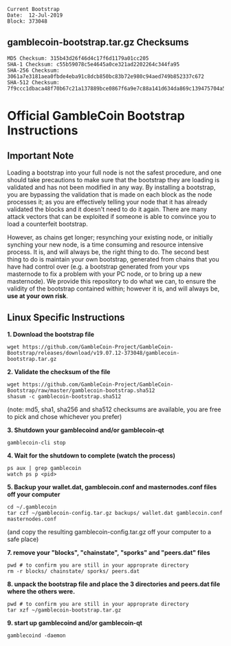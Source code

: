 ```
Current Bootstrap
Date:  12-Jul-2019
Block: 373048
```
## gamblecoin-bootstrap.tar.gz Checksums
```
MD5 Checksum: 315b43d26f46d4c17f6d1179a01cc205
SHA-1 Checksum: c55b59078c5e4645a0ce321ad2202264c344fa95
SHA-256 Checksum: 3061a7e3181aea0fbde4eba91c8dcb850bc83b72e980c94aed749b852337c672
SHA-512 Checksum: 7f9ccc1dbaca48f70b67c21a137889bce0867f6a9e7c88a141d634da869c139475704a5278651d03cd042467fa9816dc816a864cfbc2541d58c57039e4bf7d1c
```
# Official GambleCoin Bootstrap Instructions
## Important Note
Loading a bootstrap into your full node is not the safest procedure, and one should take precautions to make sure that the bootstrap they are loading is validated and has not been modified in any way.  By installing a bootstrap, you are bypassing the validation that is made on each block as the node processes it; as you are effectively telling your node that it has already validated the blocks and it doesn't need to do it again.  There are many attack vectors that can be exploited if someone is able to convince you to load a counterfeit bootstrap.

However, as chains get longer; resynching your existing node, or initially synching your new node, is a time consuming and resource intensive process.  It is, and will always be, the right thing to do.  The second best thing to do is maintain your own bootstrap, generated from chains that you have had control over (e.g. a bootstrap generated from your vps masternode to fix a problem with your PC node, or to bring up a new masternode).  We provide this repository to do what we can, to ensure the validity of the bootstrap contained within; however it is, and will always be, **use at your own risk**.

## Linux Specific Instructions
**1. Download the bootstrap file**
```
wget https://github.com/GambleCoin-Project/GambleCoin-Bootstrap/releases/download/v19.07.12-373048/gamblecoin-bootstrap.tar.gz
```
**2. Validate the checksum of the file**
```
wget https://github.com/GambleCoin-Project/GambleCoin-Bootstrap/raw/master/gamblecoin-bootstrap.sha512
shasum -c gamblecoin-bootstrap.sha512
```
(note: md5, sha1, sha256 and sha512 checksums are available, you are free to pick and chose whichever you prefer)

**3. Shutdown your gamblecoind and/or gamblecoin-qt**
```
gamblecoin-cli stop
```
**4. Wait for the shutdown to complete (watch the process)**
```
ps aux | grep gamblecoin
watch ps p <pid>
```
**5. Backup your wallet.dat, gamblecoin.conf and masternodes.conf files off your computer**
```
cd ~/.gamblecoin
tar czf ~/gamblecoin-config.tar.gz backups/ wallet.dat gamblecoin.conf masternodes.conf
```
(and copy the resulting gamblecoin-config.tar.gz off your computer to a safe place)

**7. remove your "blocks", "chainstate", "sporks" and "peers.dat" files**
```
pwd # to confirm you are still in your approprate directory
rm -r blocks/ chainstate/ sporks/ peers.dat
```
**8. unpack the bootstrap file and place the 3 directories and peers.dat file where the others were.**
```
pwd # to confirm you are still in your approprate directory
tar xzf ~/gamblecoin-bootstrap.tar.gz
```
**9. start up gamblecoind and/or gamblecoin-qt**
```
gamblecoind -daemon
```

